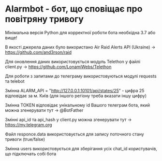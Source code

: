 # Alarmbot - бот, що сповіщає про повітряну тривогу

Мінімальна версія Python для корректної роботи бота необхідна 3.7 або вище!

В якості джерела даних було використано Air Raid Alerts API (Ukraine) -> https://github.com/and3rson/raid

Для оновлення даних використовується модуль Telethon у файлі client.py -> https://github.com/LonamiWebs/Telethon

Для роботи з запитами до телеграму використовуються модулі requests та telebot

Змінна ALARM_API = "http://127.0.0.1:10101/api/states/25" - цифра 25 відповідає за м. Київ (для іншого регіону треба вказати іншу цифру)

Змінна TOKEN відповідає унікальному id Вашого телеграм бота, який можна згенерувати тут -> @BotFather

Змінні api_id та api_hash у client.py можна згенерувати тут -> https://my.telegram.org

Файл responce.data використовується для запису поточного стану тривоги (true/false)

Змінна users використовується для зберігання усіх chat_id користувачів, що підключать собі бота
